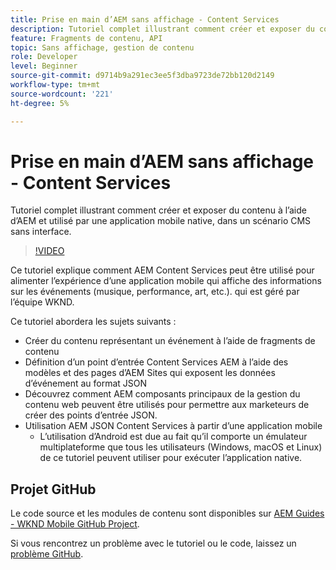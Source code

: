 ```yaml
---
title: Prise en main d’AEM sans affichage - Content Services
description: Tutoriel complet illustrant comment créer et exposer du contenu à l’aide d’AEM sans affichage.
feature: Fragments de contenu, API
topic: Sans affichage, gestion de contenu
role: Developer
level: Beginner
source-git-commit: d9714b9a291ec3ee5f3dba9723de72bb120d2149
workflow-type: tm+mt
source-wordcount: '221'
ht-degree: 5%

---
```



# Prise en main d’AEM sans affichage - Content Services

Tutoriel complet illustrant comment créer et exposer du contenu à l’aide d’AEM et utilisé par une application mobile native, dans un scénario CMS sans interface.

>[!VIDEO](https://video.tv.adobe.com/v/28315/?quality=12&learn=on)

Ce tutoriel explique comment AEM Content Services peut être utilisé pour alimenter l’expérience d’une application mobile qui affiche des informations sur les événements (musique, performance, art, etc.). qui est géré par l’équipe WKND.

Ce tutoriel abordera les sujets suivants :

* Créer du contenu représentant un événement à l’aide de fragments de contenu
* Définition d’un point d’entrée Content Services AEM à l’aide des modèles et des pages d’AEM Sites qui exposent les données d’événement au format JSON
* Découvrez comment AEM composants principaux de la gestion du contenu web peuvent être utilisés pour permettre aux marketeurs de créer des points d’entrée JSON.
* Utilisation AEM JSON Content Services à partir d’une application mobile
   * L’utilisation d’Android est due au fait qu’il comporte un émulateur multiplateforme que tous les utilisateurs (Windows, macOS et Linux) de ce tutoriel peuvent utiliser pour exécuter l’application native.

## Projet GitHub

Le code source et les modules de contenu sont disponibles sur [AEM Guides - WKND Mobile GitHub Project](https://github.com/adobe/aem-guides-wknd-mobile).

Si vous rencontrez un problème avec le tutoriel ou le code, laissez un [problème GitHub](https://github.com/adobe/aem-guides-wknd-mobile/issues).
